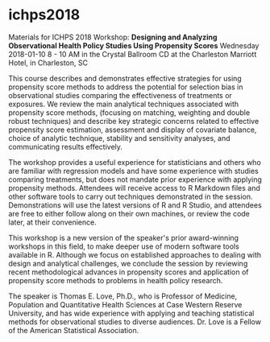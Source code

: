 # ichps2018

Materials for ICHPS 2018 Workshop: **Designing and Analyzing Observational Health Policy Studies Using Propensity Scores**
Wednesday 2018-01-10 8 - 10 AM in the Crystal Ballroom CD at the Charleston Marriott Hotel, in Charleston, SC

This course describes and demonstrates effective strategies for using propensity score methods to address the potential for selection bias in observational studies comparing the effectiveness of treatments or exposures. We review the main analytical techniques associated with propensity score methods, (focusing on matching, weighting and double robust techniques) and describe key strategic concerns related to effective propensity score estimation, assessment and display of covariate balance, choice of analytic technique, stability and sensitivity analyses, and communicating results effectively.

The workshop provides a useful experience for statisticians and others who are familiar with regression models and have some experience with studies comparing treatments, but does not mandate prior experience with applying propensity methods. Attendees will receive access to R Markdown files and other software tools to carry out techniques demonstrated in the session. Demonstrations will use the latest versions of R and R Studio, and attendees are free to either follow along on their own machines, or review the code later, at their convenience.

This workshop is a new version of the speaker's prior award-winning workshops in this field, to make deeper use of modern software tools available in R. Although we focus on established approaches to dealing with design and analytical challenges, we conclude the session by reviewing recent methodological advances in propensity scores and application of propensity score methods to problems in health policy research.

The speaker is Thomas E. Love, Ph.D., who is Professor of Medicine, Population and Quantitative Health Sciences at Case Western Reserve University, and has wide experience with applying and teaching statistical methods for observational studies to diverse audiences. Dr. Love is a Fellow of the American Statistical Association.
